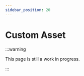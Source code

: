 ```yaml
---
sidebar_position: 20
---
```


# Custom Asset

:::warning

This page is still a work in progress.

:::
